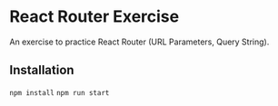 # React Router Exercise

An exercise to practice React Router (URL Parameters, Query String).

## Installation

`npm install`
`npm run start`

